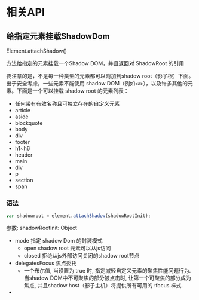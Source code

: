 

# 相关API

## 给指定元素挂载ShadowDom

Element.attachShadow()

方法给指定的元素挂载一个Shadow DOM，并且返回对 ShadowRoot 的引用

要注意的是，不是每一种类型的元素都可以附加到shadow root（影子根）下面。出于安全考虑，一些元素不能使用 shadow DOM（例如`<a>`），以及许多其他的元素。下面是一个可以挂载 shadow root 的元素列表：

+ 任何带有有效名称且可独立存在的自定义元素
+ article
+ aside
+ blockquote
+ body
+ div
+ footer
+ h1~h6
+ header
+ main
+ div
+ p
+ section
+ span

### 语法
```js
var shadowroot = element.attachShadow(shadowRootInit);
```

参数: 
shadowRootInit: Object
  + mode 指定 shadow Dom 的封装模式
    + open shadow root 元素可以从js访问
    + closed 拒绝从js外部访问关闭的shadow root节点
  + delegatesFocus 焦点委托
    + 一个布尔值, 当设置为 true 时, 指定减轻自定义元素的聚焦性能问题行为.当shadow DOM中不可聚焦的部分被点击时, 让第一个可聚焦的部分成为焦点, 并且shadow host（影子主机）将提供所有可用的 :focus 样式.
  + 

